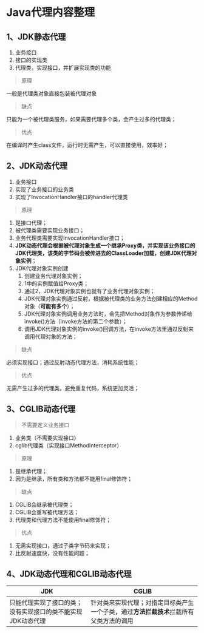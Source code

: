 # Java代理内容整理

## 1、JDK静态代理

 1. 业务接口
 2. 接口的实现类
 3. 代理类，实现接口，并扩展实现类的功能

 > 原理

 一般是代理类对象直接包装被代理对象

 > 缺点

 只能为一个被代理类服务，如果需要代理多个类，会产生过多的代理类；

> 优点

 在编译时产生class文件，运行时无需产生，可以直接使用，效率好；

## 2、JDK动态代理

1. 业务接口
2. 实现了业务接口的业务类
3. 实现了InvocationHandler接口的handler代理类

> 原理

1. 是接口代理；
2. 被代理类需要实现业务接口；
3. 业务代理类需要实现InvocationHandler接口；
4. **JDK动态代理会根据被代理对象生成一个继承Proxy类，并实现该业务接口的JDK代理类，该类的字节码会被传进去的ClassLoader加载，创建JDK代理对象实例**；
5. JDK代理对象实例创建
    1. 创建业务代理对象实例；
    2. 1中的实例赋值给Proxy类；
    3. 通过2，JDK代理对象实例也就有了业务代理对象实例；
    4. JDK代理对象实例通过反射，根据被代理类的业务方法创建相应的Method对象（**可能有多个**）；
    5. JDK代理对象实例调用业务方法时，会先把Method对象作为参数传递给invoke()方法（invoke方法的第二个参数）；
    6. 调用JDK代理对象实例的invoke()回调方法，在invoke方法里通过反射来调用代理对象的方法；

> 缺点

必须实现接口；通过反射动态代理方法，消耗系统性能；

> 优点

无需产生过多的代理类，避免重复代码，系统更加灵活；

## 3、CGLIB动态代理

> 不需要定义业务接口

1. 业务类（不需要实现接口）
2. cglib代理类（实现接口MethodInterceptor）

> 原理

1. 是继承代理；
2. 因为是继承，所有类和方法都不能用final修饰符；

> 缺点

1. CGLIB会继承被代理类；
2. CGLIB会重写被代理方法；
3. 代理类和代理方法不能使用final修饰符；

> 优点

1. 无需实现接口，通过子类字节码来实现；
2. 比反射速度快，没有性能问题；

## 4、JDK动态代理和CGLIB动态代理

JDK|CGLIB
---|-----
只能代理实现了接口的类；没有实现接口的类不能实现JDK动态代理|针对类来实现代理；对指定目标类产生一个子类，通过**方法拦截技术**拦截所有父类方法的调用
